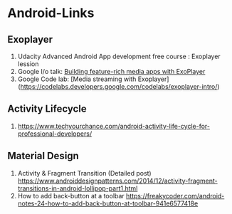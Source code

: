 # Android-Links

## Exoplayer
1. Udacity Advanced Android App development free course : Exoplayer lession
2. Google I/o talk: [Building feature-rich media apps with ExoPlayer](https://www.youtube.com/watch?v=svdq1BWl4r8)
3. Google Code lab: [Media streaming with Exoplayer] (https://codelabs.developers.google.com/codelabs/exoplayer-intro/)

## Activity Lifecycle
1. https://www.techyourchance.com/android-activity-life-cycle-for-professional-developers/

## Material Design
1. Activity & Fragment Transition (Detailed post) https://www.androiddesignpatterns.com/2014/12/activity-fragment-transitions-in-android-lollipop-part1.html
2. How to add back-button at a toolbar https://freakycoder.com/android-notes-24-how-to-add-back-button-at-toolbar-941e6577418e

